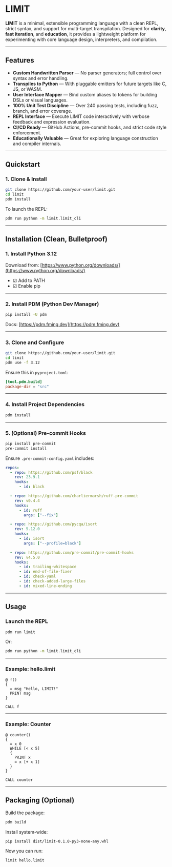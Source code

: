 # LIMIT

**LIMIT** is a minimal, extensible programming language with a clean REPL, strict syntax, and support for multi-target transpilation. Designed for **clarity**, **fast iteration**, and **education**, it provides a lightweight platform for experimenting with core language design, interpreters, and compilation.

---

##  Features

* **Custom Handwritten Parser** — No parser generators; full control over syntax and error handling.
* **Transpiles to Python** — With pluggable emitters for future targets like C, JS, or WASM.
* **User Interface Mapper** — Bind custom aliases to tokens for building DSLs or visual languages.
* **100% Unit Test Discipline** — Over 240 passing tests, including fuzz, branch, and error coverage.
* **REPL Interface** — Execute LIMIT code interactively with verbose feedback and expression evaluation.
* **CI/CD Ready** — GitHub Actions, pre-commit hooks, and strict code style enforcement.
* **Educationally Valuable** — Great for exploring language construction and compiler internals.

---

## Quickstart

### 1. Clone & Install

```bash
git clone https://github.com/your-user/limit.git
cd limit
pdm install
```

To launch the REPL:

```bash
pdm run python -m limit.limit_cli
```

---

## Installation (Clean, Bulletproof)

### 1. Install Python 3.12

Download from: [https://www.python.org/downloads/](https://www.python.org/downloads/)

* ☑ Add to PATH
* ☑ Enable pip

---

### 2. Install PDM (Python Dev Manager)

```bash
pip install -U pdm
```

Docs: [https://pdm.fming.dev](https://pdm.fming.dev)

---

### 3. Clone and Configure

```bash
git clone https://github.com/your-user/limit.git
cd limit
pdm use -f 3.12
```

Ensure this in `pyproject.toml`:

```toml
[tool.pdm.build]
package-dir = "src"
```

---

### 4. Install Project Dependencies

```bash
pdm install
```

---

### 5. (Optional) Pre-commit Hooks

```bash
pip install pre-commit
pre-commit install
```

Ensure `.pre-commit-config.yaml` includes:

```yaml
repos:
  - repo: https://github.com/psf/black
    rev: 23.9.1
    hooks:
      - id: black

  - repo: https://github.com/charliermarsh/ruff-pre-commit
    rev: v0.4.4
    hooks:
      - id: ruff
        args: ["--fix"]

  - repo: https://github.com/pycqa/isort
    rev: 5.12.0
    hooks:
      - id: isort
        args: ["--profile=black"]

  - repo: https://github.com/pre-commit/pre-commit-hooks
    rev: v4.5.0
    hooks:
      - id: trailing-whitespace
      - id: end-of-file-fixer
      - id: check-yaml
      - id: check-added-large-files
      - id: mixed-line-ending
```

---

## Usage

### Launch the REPL

```bash
pdm run limit
```

Or:

```bash
pdm run python -m limit.limit_cli
```

---

### Example: hello.limit

```limit
@ f()
{
  = msg "Hello, LIMIT!"
  PRINT msg
}

CALL f
```

---

### Example: Counter

```limit
@ counter()
{
  = x 0
  WHILE [< x 5]
  {
    PRINT x
    = x [+ x 1]
  }
}

CALL counter
```

---

## Packaging (Optional)

Build the package:

```bash
pdm build
```

Install system-wide:

```bash
pip install dist/limit-0.1.0-py3-none-any.whl
```

Now you can run:

```bash
limit hello.limit
```
